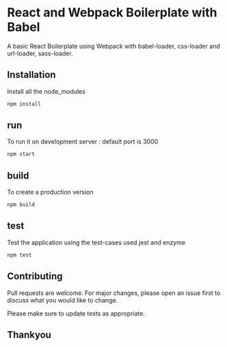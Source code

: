 # React and Webpack Boilerplate with Babel

A basic React Boilerplate using Webpack with babel-loader, css-loader and
url-loader, sass-loader.

## Installation

Install all the node_modules

```bash
npm install
```

## run

To run it on development server : default port is 3000

```bash
npm start
```

## build

To create a production version

```bash
npm build
```

## test

Test the application using the test-cases used jest and enzyme

```bash
npm test
```

## Contributing

Pull requests are welcome. For major changes, please open an issue first to
discuss what you would like to change.

Please make sure to update tests as appropriate.

## Thankyou
